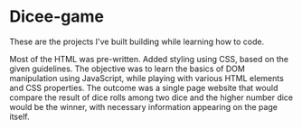 # Dicee-game
These are the projects I've built building while learning how to code.

Most of the HTML was pre-written. Added styling using CSS, based on the given guidelines. The objective was to learn the basics of DOM manipulation using JavaScript, while playing with various HTML elements 
and CSS properties. The outcome was a single page website that would compare the result of dice rolls among two dice and the higher number dice would be the winner, with necessary information appearing on the 
page itself.
